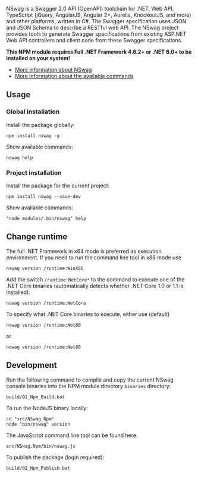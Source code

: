 NSwag is a Swagger 2.0 API (OpenAPI) toolchain for .NET, Web API, TypeScript (jQuery, AngularJS, Angular 2+, Aurelia, KnockoutJS, and more) and other platforms, written in C#. The Swagger specification uses JSON and JSON Schema to describe a RESTful web API. The NSwag project provides tools to generate Swagger specifications from existing ASP.NET Web API controllers and client code from these Swagger specifications.

**This NPM module requires Full .NET Framework 4.6.2+ or .NET 6.0+ to be installed on your system!**

- [More information about NSwag](http://nswag.org)
- [More information about the available commands](https://github.com/RicoSuter/NSwag/wiki/CommandLine)

## Usage

### Global installation

Install the package globally:

    npm install nswag -g

Show available commands:

    nswag help

### Project installation

Install the package for the current project:

    npm install nswag --save-dev

Show available commands:

    "node_modules/.bin/nswag" help

## Change runtime

The full .NET Framework in x64 mode is preferred as execution environment. If you need to run the command line tool in x86 mode use

    nswag version /runtime:WinX86

Add the switch `/runtime:NetCore*` to the command to execute one of the .NET Core binaries (automatically detects whether .NET Core 1.0 or 1.1 is installed):

    nswag version /runtime:NetCore

To specify what .NET Core binaries to execute, either use (default)

    nswag version /runtime:Net60

or

    nswag version /runtime:Net80

## Development

Run the following command to compile and copy the current NSwag console binaries into the NPM module directory `binaries` directory:

    build/01_Npm_Build.bat

To run the NodeJS binary locally:

    cd "src/NSwag.Npm"
    node "bin/nswag" version

The JavaScript command line tool can be found here:

    src/NSwag.Npm/bin/nswag.js

To publish the package (login required):

    build/02_Npm_Publish.bat
